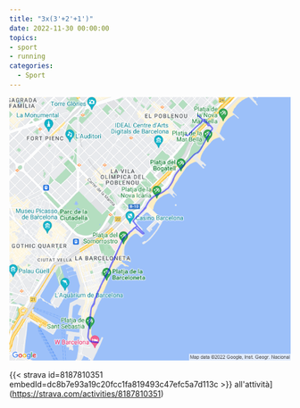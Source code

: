 ```yaml
---
title: "3x(3'+2'+1')"
date: 2022-11-30 00:00:00
topics:
- sport
- running
categories:
  - Sport
---
```


![](images/20221130-activity-map.png)

{{< strava id=8187810351 embedId=dc8b7e93a19c20fcc1fa819493c47efc5a7d113c >}} all'attività](https://strava.com/activities/8187810351)
